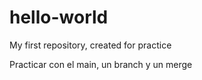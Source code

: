 # hello-world
My first repository, created for practice

Practicar con el main, un branch y un merge
